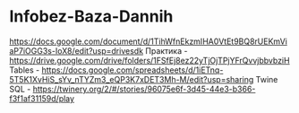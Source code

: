 # Infobez-Baza-Dannih
https://docs.google.com/document/d/1TihWfnEkzmIHA0VtEt9BQ8rUEKmViaP7iOGG3s-IoX8/edit?usp=drivesdk
Практика - https://drive.google.com/drive/folders/1FSfEj8ez22yTjOjTPjYFrQvvjbbvbziH
Tables - https://docs.google.com/spreadsheets/d/1iETnq-5T5K1XvHiS_sYv_nTYZm3_eQP3K7xDET3Mh-M/edit?usp=sharing
Twine SQL - https://twinery.org/2/#/stories/96075e6f-3d45-44e3-b366-f3f1af31159d/play
